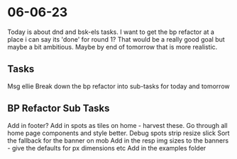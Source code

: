 # 06-06-23

Today is about dnd and bsk-els tasks. I want to get the bp refactor at a place i can say its 'done' for round 1? That would be a really good goal but maybe a bit ambitious. Maybe by end of tomorrow that is more realistic.

## Tasks
Msg ellie
Break down the bp refactor into sub-tasks for today and tomorrow

## BP Refactor Sub Tasks
Add in footer?
Add in spots as tiles on home - harvest these.
Go through all home page components and style better.
Debug spots strip resize slick
Sort the fallback for the banner on mob
Add in the resp img sizes to the banners - give the defaults for px dimensions etc
Add in the examples folder